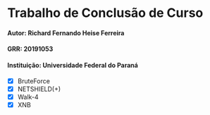 # Trabalho de Conclusão de Curso
#### Autor: Richard Fernando Heise Ferreira
#### GRR: 20191053
#### Instituição: Universidade Federal do Paraná

- [X] BruteForce
- [X] NETSHIELD(+)
- [X] Walk-4
- [X] XNB